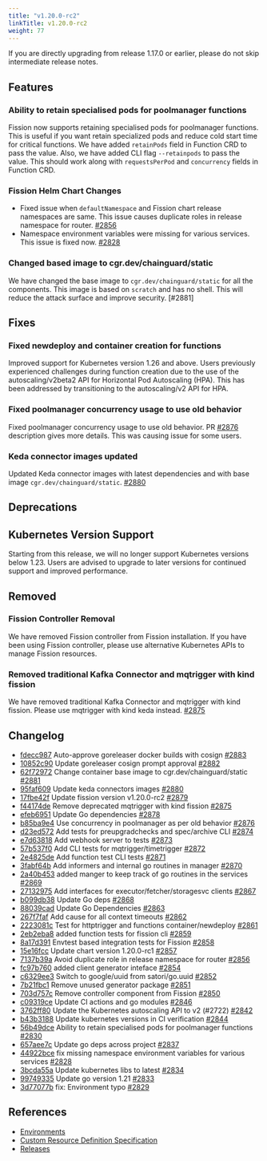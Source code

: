 ```yaml
---
title: "v1.20.0-rc2"
linkTitle: v1.20.0-rc2
weight: 77
---
```


If you are directly upgrading from release 1.17.0 or earlier, please do not skip intermediate release notes.

## Features

### Ability to retain specialised pods for poolmanager functions

Fission now supports retaining specialised pods for poolmanager functions. This is useful if you want retain specialized pods and reduce cold start time for critical functions. We have added `retainPods` field in Function CRD to pass the value. Also, we have added CLI flag `--retainpods` to pass the value.
This should work along with `requestsPerPod` and `concurrency` fields in Function CRD.

### Fission Helm Chart Changes

- Fixed issue when `defaultNamespace` and Fission chart release namespaces are same. This issue causes duplicate roles in release namespace for router. [#2856](https://github.com/fission/fission/pull/2856)
- Namespace environment variables were missing for various services. This issue is fixed now. [#2828](https://github.com/fission/fission/pull/2828)

### Changed based image to cgr.dev/chainguard/static

We have changed the base image to `cgr.dev/chainguard/static` for all the components. This image is based on `scratch` and has no shell. This will reduce the attack surface and improve security.
[#2881]

## Fixes

### Fixed newdeploy and container creation for functions

Improved support for Kubernetes version 1.26 and above. Users previously experienced challenges during function creation due to the use of the autoscaling/v2beta2 API for Horizontal Pod Autoscaling (HPA). This has been addressed by transitioning to the autoscaling/v2 API for HPA.

### Fixed poolmanager concurrency usage to use old behavior

Fixed poolmanager concurrency usage to use old behavior. PR [#2876](https://github.com/fission/fission/pull/2876) description gives more details. This was causing issue for some users.

### Keda connector images updated

Updated Keda connector images with latest dependencies and with base image `cgr.dev/chainguard/static`. [#2880](https://github.com/fission/fission/pull/2880)

## Deprecations

## Kubernetes Version Support

Starting from this release, we will no longer support Kubernetes versions below 1.23. Users are advised to upgrade to later versions for continued support and improved performance.

## Removed

### Fission Controller Removal

We have removed Fission controller from Fission installation. If you have been using Fission controller, please use alternative Kubernetes APIs to manage Fission resources.

### Removed traditional Kafka Connector and mqtrigger with kind fission

We have removed traditional Kafka Connector and mqtrigger with kind fission. Please use mqtrigger with kind keda instead. [#2875](https://github.com/fission/fission/pull/2875)

## Changelog

* [fdecc987](https://github.com/fission/fission/commit/fdecc987) Auto-approve goreleaser docker builds with cosign [#2883](https://github.com/fission/fission/pull/2883)
* [10852c90](https://github.com/fission/fission/commit/10852c90) Update goreleaser cosign prompt approval [#2882](https://github.com/fission/fission/pull/2882)
* [62f72972](https://github.com/fission/fission/commit/62f72972) Change container base image to cgr.dev/chainguard/static [#2881](https://github.com/fission/fission/pull/2881)
* [95faf609](https://github.com/fission/fission/commit/95faf609) Update keda connectors images [#2880](https://github.com/fission/fission/pull/2880)
* [17fbe42f](https://github.com/fission/fission/commit/17fbe42f) Update fission version v1.20.0-rc2 [#2879](https://github.com/fission/fission/pull/2879)
* [f44174de](https://github.com/fission/fission/commit/f44174de) Remove deprecated mqtrigger with kind fission [#2875](https://github.com/fission/fission/pull/2875)
* [efeb6951](https://github.com/fission/fission/commit/efeb6951) Update Go dependencies [#2878](https://github.com/fission/fission/pull/2878)
* [b85ba9e4](https://github.com/fission/fission/commit/b85ba9e4) Use concurrency in poolmanager as per old behavior [#2876](https://github.com/fission/fission/pull/2876)
* [d23ed572](https://github.com/fission/fission/commit/d23ed572) Add tests for preupgradchecks and spec/archive CLI [#2874](https://github.com/fission/fission/pull/2874)
* [e7d63818](https://github.com/fission/fission/commit/e7d63818) Add webhook server to tests [#2873](https://github.com/fission/fission/pull/2873)
* [57b537f0](https://github.com/fission/fission/commit/57b537f0) Add CLI tests for mqtrigger/timetrigger [#2872](https://github.com/fission/fission/pull/2872)
* [2e4825de](https://github.com/fission/fission/commit/2e4825de) Add function test CLI tests [#2871](https://github.com/fission/fission/pull/2871)
* [3fabf64b](https://github.com/fission/fission/commit/3fabf64b) Add informers and internal go routines in manager [#2870](https://github.com/fission/fission/pull/2870)
* [2a40b453](https://github.com/fission/fission/commit/2a40b453) added manger to keep track of go routines in the services [#2869](https://github.com/fission/fission/pull/2869)
* [27132975](https://github.com/fission/fission/commit/27132975) Add interfaces for executor/fetcher/storagesvc clients [#2867](https://github.com/fission/fission/pull/2867)
* [b099db38](https://github.com/fission/fission/commit/b099db38) Update Go deps [#2868](https://github.com/fission/fission/pull/2868)
* [88039cad](https://github.com/fission/fission/commit/88039cad) Update Go Dependencies [#2863](https://github.com/fission/fission/pull/2863)
* [267f7faf](https://github.com/fission/fission/commit/267f7faf) Add cause for all context timeouts [#2862](https://github.com/fission/fission/pull/2862)
* [2223081c](https://github.com/fission/fission/commit/2223081c) Test for httptrigger and functions container/newdeploy [#2861](https://github.com/fission/fission/pull/2861)
* [2eb2eba8](https://github.com/fission/fission/commit/2eb2eba8) added function tests for fission cli [#2859](https://github.com/fission/fission/pull/2859)
* [8a17d391](https://github.com/fission/fission/commit/8a17d391) Envtest based integration tests for Fission [#2858](https://github.com/fission/fission/pull/2858)
* [15e16fcc](https://github.com/fission/fission/commit/15e16fcc) Update chart version 1.20.0-rc1 [#2857](https://github.com/fission/fission/pull/2857)
* [7137b39a](https://github.com/fission/fission/commit/7137b39a) Avoid duplicate role in release namespace for router [#2856](https://github.com/fission/fission/pull/2856)
* [fc97b760](https://github.com/fission/fission/commit/fc97b760) added client generator inteface [#2854](https://github.com/fission/fission/pull/2854)
* [c6329ee3](https://github.com/fission/fission/commit/c6329ee3) Switch to google/uuid from satori/go.uuid [#2852](https://github.com/fission/fission/pull/2852)
* [7b21fbc1](https://github.com/fission/fission/commit/7b21fbc1) Remove unused generator package [#2851](https://github.com/fission/fission/pull/2851)
* [703d757c](https://github.com/fission/fission/commit/703d757c) Remove controller component from Fission [#2850](https://github.com/fission/fission/pull/2850)
* [c09319ce](https://github.com/fission/fission/commit/c09319ce) Update CI actions and go modules [#2846](https://github.com/fission/fission/pull/2846)
* [3762ff80](https://github.com/fission/fission/commit/3762ff80) Update the Kubernetes autoscaling API to v2 (#2722) [#2842](https://github.com/fission/fission/pull/2842)
* [b43b3188](https://github.com/fission/fission/commit/b43b3188) Update kubernetes versions in CI verification [#2844](https://github.com/fission/fission/pull/2844)
* [56b49dce](https://github.com/fission/fission/commit/56b49dce) Ability to retain specialised pods for poolmanager functions [#2830](https://github.com/fission/fission/pull/2830)
* [657aee7c](https://github.com/fission/fission/commit/657aee7c) Update go deps across project [#2837](https://github.com/fission/fission/pull/2837)
* [44922bce](https://github.com/fission/fission/commit/44922bce) fix missing namespace environment variables for various services [#2828](https://github.com/fission/fission/pull/2828)
* [3bcda55a](https://github.com/fission/fission/commit/3bcda55a) Update kubernetes libs to latest [#2834](https://github.com/fission/fission/pull/2834)
* [99749335](https://github.com/fission/fission/commit/99749335) Update go version 1.21 [#2833](https://github.com/fission/fission/pull/2833)
* [3d77077b](https://github.com/fission/fission/commit/3d77077b) fix: Environment typo [#2829](https://github.com/fission/fission/pull/2829)

## References

- [Environments](/environments/)
- [Custom Resource Definition Specification](https://doc.crds.dev/github.com/fission/fission)
- [Releases](https://github.com/fission/fission/releases)
